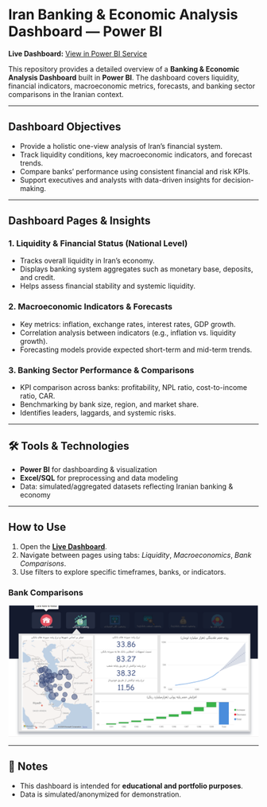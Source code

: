 # Iran Banking & Economic Analysis Dashboard — Power BI


**Live Dashboard:** [View in Power BI Service](https://app.powerbi.com/view?r=eyJrIjoiNTY4N2YzODAtN2NhYi00MjRlLWE1MmUtNWQ4ZjRmYTg5ODkzIiwidCI6IjljNTRkZmMyLTMxMTktNDVlMC1hYTIzLWE5Nzg5ZDZiNzIyOCIsImMiOjEwfQ==)


This repository provides a detailed overview of a **Banking & Economic Analysis Dashboard** built in **Power BI**. The dashboard covers liquidity, financial indicators, macroeconomic metrics, forecasts, and banking sector comparisons in the Iranian context.


---


## Dashboard Objectives
- Provide a holistic one-view analysis of Iran’s financial system.
- Track liquidity conditions, key macroeconomic indicators, and forecast trends.
- Compare banks’ performance using consistent financial and risk KPIs.
- Support executives and analysts with data-driven insights for decision-making.


---


## Dashboard Pages & Insights


### 1. **Liquidity & Financial Status (National Level)**
- Tracks overall liquidity in Iran’s economy.
- Displays banking system aggregates such as monetary base, deposits, and credit.
- Helps assess financial stability and systemic liquidity.


### 2. **Macroeconomic Indicators & Forecasts**
- Key metrics: inflation, exchange rates, interest rates, GDP growth.
- Correlation analysis between indicators (e.g., inflation vs. liquidity growth).
- Forecasting models provide expected short-term and mid-term trends.


### 3. **Banking Sector Performance & Comparisons**
- KPI comparison across banks: profitability, NPL ratio, cost-to-income ratio, CAR.
- Benchmarking by bank size, region, and market share.
- Identifies leaders, laggards, and systemic risks.


---


## 🛠 Tools & Technologies
- **Power BI** for dashboarding & visualization
- **Excel/SQL** for preprocessing and data modeling
- Data: simulated/aggregated datasets reflecting Iranian banking & economy


---


## How to Use
1. Open the **[Live Dashboard](https://app.powerbi.com/view?r=eyJrIjoiNTY4N2YzODAtN2NhYi00MjRlLWE1MmUtNWQ4ZjRmYTg5ODkzIiwidCI6IjljNTRkZmMyLTMxMTktNDVlMC1hYTIzLWE5Nzg5ZDZiNzIyOCIsImMiOjEwfQ==)**.
2. Navigate between pages using tabs: *Liquidity*, *Macroeconomics*, *Bank Comparisons*.
3. Use filters to explore specific timeframes, banks, or indicators.

### Bank Comparisons
![Bank Comparisons](assets/screenshot-banks.png)


---


## 📢 Notes
- This dashboard is intended for **educational and portfolio purposes**.
- Data is simulated/anonymized for demonstration.
